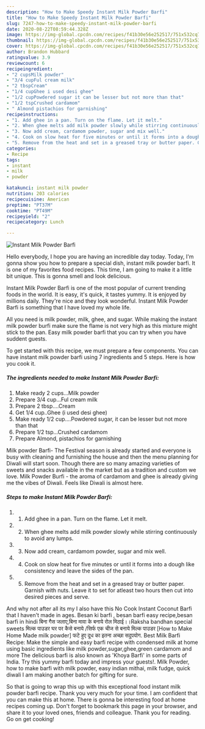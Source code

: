 ```yaml
---
description: "How to Make Speedy Instant Milk Powder Barfi"
title: "How to Make Speedy Instant Milk Powder Barfi"
slug: 7247-how-to-make-speedy-instant-milk-powder-barfi
date: 2020-08-22T08:59:44.328Z
image: https://img-global.cpcdn.com/recipes/f41b30e56e252517/751x532cq70/instant-milk-powder-barfi-recipe-main-photo.jpg
thumbnail: https://img-global.cpcdn.com/recipes/f41b30e56e252517/751x532cq70/instant-milk-powder-barfi-recipe-main-photo.jpg
cover: https://img-global.cpcdn.com/recipes/f41b30e56e252517/751x532cq70/instant-milk-powder-barfi-recipe-main-photo.jpg
author: Brandon Hubbard
ratingvalue: 3.9
reviewcount: 6
recipeingredient:
- "2 cupsMilk powder"
- "3/4 cupFul cream milk"
- "2 tbspCream"
- "1/4 cupGhee i used desi ghee"
- "1/2 cupPowdered sugar it can be lesser but not more than that"
- "1/2 tspCrushed cardamom"
- " Almond pistachios for garnishing"
recipeinstructions:
- "1. Add ghee in a pan. Turn on the flame. Let it melt."
- "2. When ghee melts add milk powder slowly while stirring continuously to avoid any lumps."
- "3. Now add cream, cardamom powder, sugar and mix well."
- "4. Cook on slow heat for five minutes or until it forms into a dough like consistency and leave the sides of the pan."
- "5. Remove from the heat and set in a greased tray or butter paper. Garnish with nuts. Leave it to set for atleast two hours then cut into desired pieces and serve."
categories:
- Recipe
tags:
- instant
- milk
- powder

katakunci: instant milk powder 
nutrition: 203 calories
recipecuisine: American
preptime: "PT37M"
cooktime: "PT49M"
recipeyield: "2"
recipecategory: Lunch

---
```



![Instant Milk Powder Barfi](https://img-global.cpcdn.com/recipes/f41b30e56e252517/751x532cq70/instant-milk-powder-barfi-recipe-main-photo.jpg)

Hello everybody, I hope you are having an incredible day today. Today, I'm gonna show you how to prepare a special dish, instant milk powder barfi. It is one of my favorites food recipes. This time, I am going to make it a little bit unique. This is gonna smell and look delicious.

Instant Milk Powder Barfi is one of the most popular of current trending foods in the world. It is easy, it's quick, it tastes yummy. It is enjoyed by millions daily. They're nice and they look wonderful. Instant Milk Powder Barfi is something that I have loved my whole life.

All you need is milk powder, milk, ghee, and sugar. While making the instant milk powder burfi make sure the flame is not very high as this mixture might stick to the pan. Easy milk powder barfi that you can try when you have suddent guests.


To get started with this recipe, we must prepare a few components. You can have instant milk powder barfi using 7 ingredients and 5 steps. Here is how you cook it.

<!--inarticleads1-->

##### The ingredients needed to make Instant Milk Powder Barfi:

1. Make ready 2 cups...Milk powder
1. Prepare 3/4 cup...Ful cream milk
1. Prepare 2 tbsp....Cream
1. Get 1/4 cup..Ghee (i used desi ghee)
1. Make ready 1/2 cup....Powdered sugar, it can be lesser but not more than that
1. Prepare 1/2 tsp...Crushed cardamom
1. Prepare  Almond, pistachios for garnishing


Milk powder Barfi- The Festival season is already started and everyone is busy with cleaning and furnishing the house and then the menu planning for Diwali will start soon. Though there are so many amazing varieties of sweets and snacks available in the market but as a tradition and custom we love. Milk Powder Burfi - the aroma of cardamom and ghee is already giving me the vibes of Diwali. Feels like Diwali is almost here. 

<!--inarticleads2-->

##### Steps to make Instant Milk Powder Barfi:

1. 1. Add ghee in a pan. Turn on the flame. Let it melt.
1. 2. When ghee melts add milk powder slowly while stirring continuously to avoid any lumps.
1. 3. Now add cream, cardamom powder, sugar and mix well.
1. 4. Cook on slow heat for five minutes or until it forms into a dough like consistency and leave the sides of the pan.
1. 5. Remove from the heat and set in a greased tray or butter paper. Garnish with nuts. Leave it to set for atleast two hours then cut into desired pieces and serve.


And why not after all its my I also have this No Cook Instant Coconut Barfi that I haven&#39;t made in ages. Besan ki barfi , besan barfi easy recipe,besan barfi in hindi बिना गैस जलाए,बिना मावा के बनाये रोल मिठाई।।Raksha bandhan special sweets मिल्क पाउडर घर पर कैसे बनाये /सिर्फ एक चीज से बनाये मिल्क पाउडर [How to Make Home Made milk powder] फटे हुए दूध का इतना अच्छा सदुपयोग. Best Milk Barfi Recipe: Make the simple and easy barfi recipe with condensed milk at home using basic ingredients like milk powder,sugar,ghee,green cardamom and more The delicious barfi is also known as &#39;Khoya Barfi&#39; in some parts of India. Try this yummy barfi today and impress your guests!. Milk Powder, how to make barfi with milk powder, easy indian mithai, milk fudge, quick diwali I am making another batch for gifting for sure. 

So that is going to wrap this up with this exceptional food instant milk powder barfi recipe. Thank you very much for your time. I am confident that you can make this at home. There is gonna be interesting food at home recipes coming up. Don't forget to bookmark this page in your browser, and share it to your loved ones, friends and colleague. Thank you for reading. Go on get cooking!
